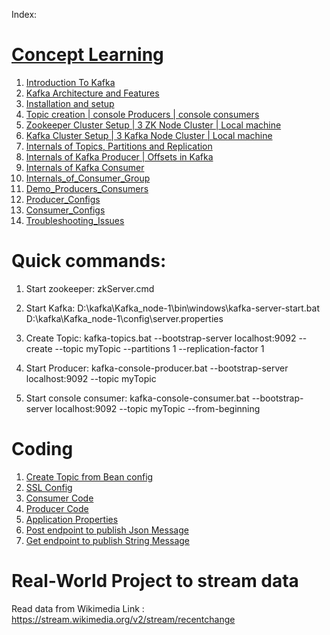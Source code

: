 Index:


# [Concept Learning](./kafka-concepts-coding/README.md)

1) [Introduction To Kafka](./kafka-concepts-coding/src/main/learning/1_introduction)
2) [Kafka Architecture and Features](./kafka-concepts-coding/src/main/learning/2_architecture)
3) [Installation and setup](./kafka-concepts-coding/src/main/learning/3_InstallationAndSetup)
4) [Topic creation | console Producers | console consumers](./kafka-concepts-coding/src/main/learning/4_TopicAndConsoleProducerConsumer)
5) [Zookeeper Cluster Setup | 3 ZK Node Cluster | Local machine](./kafka-concepts-coding/src/main/learning/5_ZK_Cluster_Setup)
6) [Kafka Cluster Setup | 3 Kafka Node Cluster | Local machine](./kafka-concepts-coding/src/main/learning/6_Kafka_Cluster_Setup)
7) [Internals of Topics, Partitions and Replication](./kafka-concepts-coding/src/main/learning/7_InternalsOfTopicsPartitionsAndReplication)
8) [Internals of Kafka Producer | Offsets in Kafka](./kafka-concepts-coding/src/main/learning/8_Internals_of_Kafka_Producer_Offsets_in_Kafka)
9) [Internals of Kafka Consumer](./kafka-concepts-coding/src/main/learning/9_Internals_of_kafka_Consumer)
10) [Internals_of_Consumer_Group](./kafka-concepts-coding/src/main/learning/10_Internals_of_Consumer_Group)
11) [Demo_Producers_Consumers](./kafka-concepts-coding/src/main/learning/11_Demo_Producers_Consumers)
12) [Producer_Configs](./kafka-concepts-coding/src/main/learning/12_Producer_configs)
13) [Consumer_Configs](./kafka-concepts-coding/src/main/learning/13_Consumer_configs)
14) [Troubleshooting_Issues](./kafka-concepts-coding/src/main/learning/14_troubleshooting_issues)


# Quick commands:

1) Start zookeeper: zkServer.cmd

2) Start Kafka: D:\kafka\Kafka_node-1\bin\windows\kafka-server-start.bat D:\kafka\Kafka_node-1\config\server.properties

3) Create Topic: kafka-topics.bat --bootstrap-server localhost:9092 --create --topic myTopic --partitions 1 --replication-factor 1

4) Start Producer: kafka-console-producer.bat --bootstrap-server localhost:9092  --topic myTopic

5) Start console consumer: kafka-console-consumer.bat --bootstrap-server localhost:9092  --topic myTopic --from-beginning


# Coding

1) [Create Topic from Bean config](./kafka-concepts-coding/src/main/java/com/home/kafka/learning/config/KafkaTopicConfig.java)
2) [SSL Config](./kafka-concepts-coding/src/main/java/com/home/kafka/learning/actual/project/config/KafkaSslConfig.java)
3) [Consumer Code](./kafka-concepts-coding/src/main/java/com/home/kafka/learning/consumer)
4) [Producer Code](./kafka-concepts-coding/src/main/java/com/home/kafka/learning/producer)
5) [Application Properties](./kafka-concepts-coding/src/main/resources/application.properties)
6) [Post endpoint to publish Json Message](./kafka-concepts-coding/src/main/java/com/home/kafka/learning/controller/JsonMessageController.java)
7) [Get endpoint to publish String Message](./kafka-concepts-coding/src/main/java/com/home/kafka/learning/controller/MessageController.java)

# Real-World Project to stream data

Read data from Wikimedia
Link : https://stream.wikimedia.org/v2/stream/recentchange
